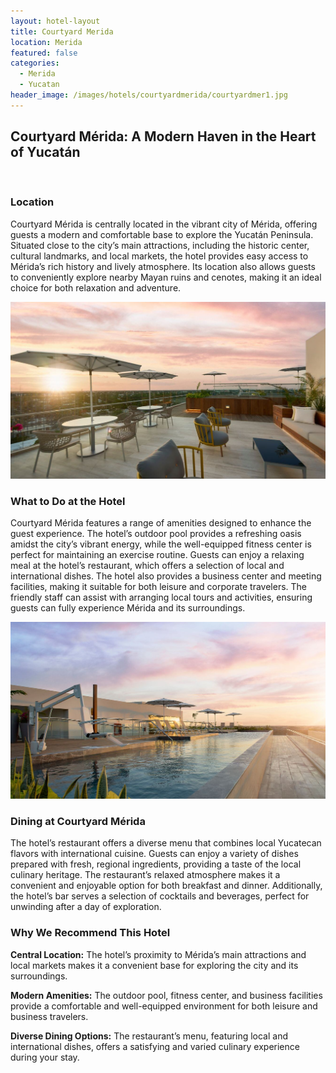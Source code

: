```yaml
---
layout: hotel-layout
title: Courtyard Merida
location: Merida
featured: false
categories:
  - Merida
  - Yucatan
header_image: /images/hotels/courtyardmerida/courtyardmer1.jpg
---
```

## Courtyard Mérida: A Modern Haven in the Heart of Yucatán

&nbsp;

### Location

Courtyard Mérida is centrally located in the vibrant city of Mérida, offering guests a modern and comfortable base to explore the Yucatán Peninsula. Situated close to the city’s main attractions, including the historic center, cultural landmarks, and local markets, the hotel provides easy access to Mérida’s rich history and lively atmosphere. Its location also allows guests to conveniently explore nearby Mayan ruins and cenotes, making it an ideal choice for both relaxation and adventure.

![](/images/hotels/courtyardmerida/courtyardmer3.jpeg)

### What to Do at the Hotel

Courtyard Mérida features a range of amenities designed to enhance the guest experience. The hotel’s outdoor pool provides a refreshing oasis amidst the city’s vibrant energy, while the well-equipped fitness center is perfect for maintaining an exercise routine. Guests can enjoy a relaxing meal at the hotel’s restaurant, which offers a selection of local and international dishes. The hotel also provides a business center and meeting facilities, making it suitable for both leisure and corporate travelers. The friendly staff can assist with arranging local tours and activities, ensuring guests can fully experience Mérida and its surroundings.

![](/images/hotels/courtyardmerida/courtyardmer4.jpeg)

### Dining at Courtyard Mérida

The hotel’s restaurant offers a diverse menu that combines local Yucatecan flavors with international cuisine. Guests can enjoy a variety of dishes prepared with fresh, regional ingredients, providing a taste of the local culinary heritage. The restaurant’s relaxed atmosphere makes it a convenient and enjoyable option for both breakfast and dinner. Additionally, the hotel’s bar serves a selection of cocktails and beverages, perfect for unwinding after a day of exploration.

### Why We Recommend This Hotel

**Central Location:** The hotel’s proximity to Mérida’s main attractions and local markets makes it a convenient base for exploring the city and its surroundings.&nbsp;

**Modern Amenities:** The outdoor pool, fitness center, and business facilities provide a comfortable and well-equipped environment for both leisure and business travelers.&nbsp;

**Diverse Dining Options:** The restaurant’s menu, featuring local and international dishes, offers a satisfying and varied culinary experience during your stay.&nbsp;